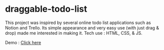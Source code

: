# draggable-todo-list
This project was inspired by several online todo list applications such as Notion and Trello. Its simple appearance and very easy use (with just drag & drop) made me interested in making it. Tech use : HTML, CSS, & JS. 

Demo : <a href="https://benewicaksono.github.io/draggable-todo-list/">Click here</a>
